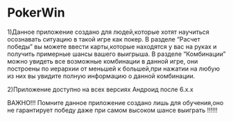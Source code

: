# PokerWin
1)Данное приложение создано для людей,которые хотят научиться осознавать ситуацию в такой игре как покер. В разделе “Расчет победы” вы можете ввести карты,которые находятся у вас на руках и получить примерные шансы вашего выигрыша. В разделе “Комбинации” можно увидеть все возможные комбинации в данной игре, они построены по иерархии от меньшей к большей,при нажатии на любую из них вы увидите полную информацию о данной комбинации.

2)Приложение доступно на всех версиях Андроид после 6.x.x

ВАЖНО!!! Помните данное приложение создано лишь для обучения,оно не гарантирует победу даже при самом высоком шансе выиграть !!!!!!

